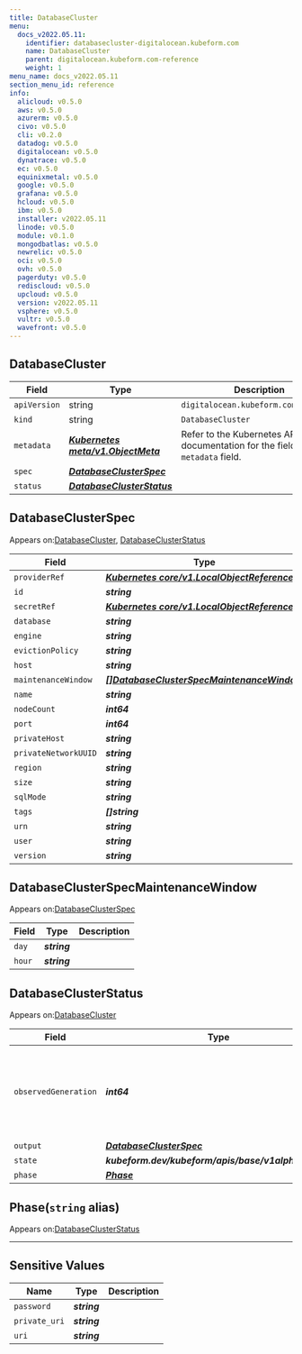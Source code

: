 ```yaml
---
title: DatabaseCluster
menu:
  docs_v2022.05.11:
    identifier: databasecluster-digitalocean.kubeform.com
    name: DatabaseCluster
    parent: digitalocean.kubeform.com-reference
    weight: 1
menu_name: docs_v2022.05.11
section_menu_id: reference
info:
  alicloud: v0.5.0
  aws: v0.5.0
  azurerm: v0.5.0
  civo: v0.5.0
  cli: v0.2.0
  datadog: v0.5.0
  digitalocean: v0.5.0
  dynatrace: v0.5.0
  ec: v0.5.0
  equinixmetal: v0.5.0
  google: v0.5.0
  grafana: v0.5.0
  hcloud: v0.5.0
  ibm: v0.5.0
  installer: v2022.05.11
  linode: v0.5.0
  module: v0.1.0
  mongodbatlas: v0.5.0
  newrelic: v0.5.0
  oci: v0.5.0
  ovh: v0.5.0
  pagerduty: v0.5.0
  rediscloud: v0.5.0
  upcloud: v0.5.0
  version: v2022.05.11
  vsphere: v0.5.0
  vultr: v0.5.0
  wavefront: v0.5.0
---
```


## DatabaseCluster
| Field | Type | Description |
| ------ | ----- | ----------- |
| `apiVersion` | string | `digitalocean.kubeform.com/v1alpha1` |
|    `kind` | string | `DatabaseCluster` |
| `metadata` | ***[Kubernetes meta/v1.ObjectMeta](https://v1-22.docs.kubernetes.io/docs/reference/generated/kubernetes-api/v1.22/#objectmeta-v1-meta)***|Refer to the Kubernetes API documentation for the fields of the `metadata` field.|
| `spec` | ***[DatabaseClusterSpec](#databaseclusterspec)***||
| `status` | ***[DatabaseClusterStatus](#databaseclusterstatus)***||
## DatabaseClusterSpec

Appears on:[DatabaseCluster](#databasecluster), [DatabaseClusterStatus](#databaseclusterstatus)

| Field | Type | Description |
| ------ | ----- | ----------- |
| `providerRef` | ***[Kubernetes core/v1.LocalObjectReference](https://v1-22.docs.kubernetes.io/docs/reference/generated/kubernetes-api/v1.22/#localobjectreference-v1-core)***||
| `id` | ***string***||
| `secretRef` | ***[Kubernetes core/v1.LocalObjectReference](https://v1-22.docs.kubernetes.io/docs/reference/generated/kubernetes-api/v1.22/#localobjectreference-v1-core)***||
| `database` | ***string***| ***(Optional)*** |
| `engine` | ***string***||
| `evictionPolicy` | ***string***| ***(Optional)*** |
| `host` | ***string***| ***(Optional)*** |
| `maintenanceWindow` | ***[[]DatabaseClusterSpecMaintenanceWindow](#databaseclusterspecmaintenancewindow)***| ***(Optional)*** |
| `name` | ***string***||
| `nodeCount` | ***int64***||
| `port` | ***int64***| ***(Optional)*** |
| `privateHost` | ***string***| ***(Optional)*** |
| `privateNetworkUUID` | ***string***| ***(Optional)*** |
| `region` | ***string***||
| `size` | ***string***||
| `sqlMode` | ***string***| ***(Optional)*** |
| `tags` | ***[]string***| ***(Optional)*** |
| `urn` | ***string***| ***(Optional)*** |
| `user` | ***string***| ***(Optional)*** |
| `version` | ***string***| ***(Optional)*** |
## DatabaseClusterSpecMaintenanceWindow

Appears on:[DatabaseClusterSpec](#databaseclusterspec)

| Field | Type | Description |
| ------ | ----- | ----------- |
| `day` | ***string***||
| `hour` | ***string***||
## DatabaseClusterStatus

Appears on:[DatabaseCluster](#databasecluster)

| Field | Type | Description |
| ------ | ----- | ----------- |
| `observedGeneration` | ***int64***| ***(Optional)*** Resource generation, which is updated on mutation by the API Server.|
| `output` | ***[DatabaseClusterSpec](#databaseclusterspec)***| ***(Optional)*** |
| `state` | ***kubeform.dev/kubeform/apis/base/v1alpha1.State***| ***(Optional)*** |
| `phase` | ***[Phase](#phase)***| ***(Optional)*** |
## Phase(`string` alias)

Appears on:[DatabaseClusterStatus](#databaseclusterstatus)

---
## Sensitive Values
| Name | Type | Description |
|------|------|-------------|
| `password` | ***string*** ||
| `private_uri` | ***string*** ||
| `uri` | ***string*** ||
